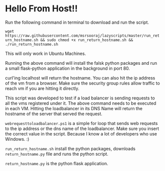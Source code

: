 # Hello From Host!!

Run the following command in terminal to download and run the script.

```wget https://raw.githubusercontent.com/msrsooraj/lazyscripts/master/run_return_hostname.sh && sudo chmod +x run_return_hostname.sh && ./run_return_hostname.sh ```

This will only work in Ubuntu Machines.

Running the above command will install the falsk python packages and run a small flask-python application in the background in port 80.

curl'ing localhost will return the hostname. You can also hit the ip address of the vm from a browser. Make sure the security group rules allow traffic to reach vm if you are hitting it directly.

This script was developed to test if a load balancer is sending requests to all the vms registered under it. The above command needs to be executed in each VM. Hitting the loadbalancer in its DNS Name will return the hostname of the server that served the request.

```webrequesttoloadbalancer.ps1``` is a simple for loop that sends web requests to the ip address or the dns name of the loadbalancer. Make sure you insert the correct value in the script. Because I know a lot of developers who use Windows. :)

```run_return_hostname.sh``` install the python packages, downloads ```return_hostname.py``` file and runs the python script.

```return_hostname.py``` is the python flask application.
